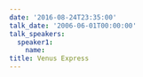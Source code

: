 ```yaml
---
date: '2016-08-24T23:35:00'
talk_date: '2006-06-01T00:00:00'
talk_speakers:
  speaker1:
    name: 
title: Venus Express
---
```

